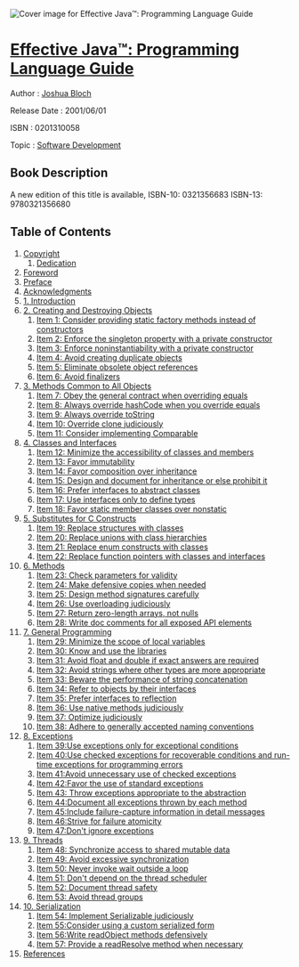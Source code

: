 ![Cover image for Effective Java™: Programming Language Guide](https://imgdetail.ebookreading.net/cover/cover/software_development/EB0201310058.jpg)

[Effective Java™: Programming Language Guide](https://ebookreading.net/view/book/Effective+Java%E2%84%A2%3A+Programming+Language+Guide-EB0201310058_1.html "Effective Java™: Programming Language Guide")
====================================================================================================================

Author : [Joshua Bloch](https://ebookreading.net/search/author/Joshua+Bloch)

Release Date : 2001/06/01

ISBN : 0201310058

Topic : [Software Development](https://ebookreading.net/search/category/software-development)

Book Description
-----------------

A new edition of this title is available, ISBN-10: 0321356683 ISBN-13: 9780321356680
              
Table of Contents
-----------------

1. [Copyright](https://ebookreading.net/view/book/Effective+Java%E2%84%A2%3A+Programming+Language+Guide-EB0201310058_1.html)
    1. [Dedication](https://ebookreading.net/view/book/Effective+Java%E2%84%A2%3A+Programming+Language+Guide-EB0201310058_1.html#d1e467)
1. [Foreword](https://ebookreading.net/view/book/Effective+Java%E2%84%A2%3A+Programming+Language+Guide-EB0201310058_2.html)
1. [Preface](https://ebookreading.net/view/book/Effective+Java%E2%84%A2%3A+Programming+Language+Guide-EB0201310058_3.html)
1. [Acknowledgments](https://ebookreading.net/view/book/Effective+Java%E2%84%A2%3A+Programming+Language+Guide-EB0201310058_4.html)
1. [1. Introduction](https://ebookreading.net/view/book/Effective+Java%E2%84%A2%3A+Programming+Language+Guide-EB0201310058_5.html)
1. [2. Creating and Destroying Objects](https://ebookreading.net/view/book/Effective+Java%E2%84%A2%3A+Programming+Language+Guide-EB0201310058_6.html)
    1. [Item 1: Consider providing static factory methods instead of constructors](https://ebookreading.net/view/book/Effective+Java%E2%84%A2%3A+Programming+Language+Guide-EB0201310058_6.html#ch02lev1sec1)
    1. [Item 2: Enforce the singleton property with a private constructor](https://ebookreading.net/view/book/Effective+Java%E2%84%A2%3A+Programming+Language+Guide-EB0201310058_6.html#ch02lev1sec2)
    1. [Item 3: Enforce noninstantiability with a private constructor](https://ebookreading.net/view/book/Effective+Java%E2%84%A2%3A+Programming+Language+Guide-EB0201310058_6.html#ch02lev1sec3)
    1. [Item 4: Avoid creating duplicate objects](https://ebookreading.net/view/book/Effective+Java%E2%84%A2%3A+Programming+Language+Guide-EB0201310058_6.html#ch02lev1sec4)
    1. [Item 5: Eliminate obsolete object references](https://ebookreading.net/view/book/Effective+Java%E2%84%A2%3A+Programming+Language+Guide-EB0201310058_6.html#ch02lev1sec5)
    1. [Item 6: Avoid finalizers](https://ebookreading.net/view/book/Effective+Java%E2%84%A2%3A+Programming+Language+Guide-EB0201310058_6.html#ch02lev1sec6)
1. [3. Methods Common to All Objects](https://ebookreading.net/view/book/Effective+Java%E2%84%A2%3A+Programming+Language+Guide-EB0201310058_7.html)
    1. [Item 7: Obey the general contract when overriding equals](https://ebookreading.net/view/book/Effective+Java%E2%84%A2%3A+Programming+Language+Guide-EB0201310058_7.html#ch03lev1sec1)
    1. [Item 8: Always override hashCode when you override equals](https://ebookreading.net/view/book/Effective+Java%E2%84%A2%3A+Programming+Language+Guide-EB0201310058_7.html#ch03lev1sec2)
    1. [Item 9: Always override toString](https://ebookreading.net/view/book/Effective+Java%E2%84%A2%3A+Programming+Language+Guide-EB0201310058_7.html#ch03lev1sec3)
    1. [Item 10: Override clone judiciously](https://ebookreading.net/view/book/Effective+Java%E2%84%A2%3A+Programming+Language+Guide-EB0201310058_7.html#ch03lev1sec4)
    1. [Item 11: Consider implementing Comparable](https://ebookreading.net/view/book/Effective+Java%E2%84%A2%3A+Programming+Language+Guide-EB0201310058_7.html#ch03lev1sec5)
1. [4. Classes and Interfaces](https://ebookreading.net/view/book/Effective+Java%E2%84%A2%3A+Programming+Language+Guide-EB0201310058_8.html)
    1. [Item 12: Minimize the accessibility of classes and members](https://ebookreading.net/view/book/Effective+Java%E2%84%A2%3A+Programming+Language+Guide-EB0201310058_8.html#ch04lev1sec1)
    1. [Item 13: Favor immutability](https://ebookreading.net/view/book/Effective+Java%E2%84%A2%3A+Programming+Language+Guide-EB0201310058_8.html#ch04lev1sec2)
    1. [Item 14: Favor composition over inheritance](https://ebookreading.net/view/book/Effective+Java%E2%84%A2%3A+Programming+Language+Guide-EB0201310058_8.html#ch04lev1sec3)
    1. [Item 15: Design and document for inheritance or else prohibit it](https://ebookreading.net/view/book/Effective+Java%E2%84%A2%3A+Programming+Language+Guide-EB0201310058_8.html#ch04lev1sec4)
    1. [Item 16: Prefer interfaces to abstract classes](https://ebookreading.net/view/book/Effective+Java%E2%84%A2%3A+Programming+Language+Guide-EB0201310058_8.html#ch04lev1sec5)
    1. [Item 17: Use interfaces only to define types](https://ebookreading.net/view/book/Effective+Java%E2%84%A2%3A+Programming+Language+Guide-EB0201310058_8.html#ch04lev1sec6)
    1. [Item 18: Favor static member classes over nonstatic](https://ebookreading.net/view/book/Effective+Java%E2%84%A2%3A+Programming+Language+Guide-EB0201310058_8.html#ch04lev1sec7)
1. [5. Substitutes for C Constructs](https://ebookreading.net/view/book/Effective+Java%E2%84%A2%3A+Programming+Language+Guide-EB0201310058_9.html)
    1. [Item 19: Replace structures with classes](https://ebookreading.net/view/book/Effective+Java%E2%84%A2%3A+Programming+Language+Guide-EB0201310058_9.html#ch05lev1sec1)
    1. [Item 20: Replace unions with class hierarchies](https://ebookreading.net/view/book/Effective+Java%E2%84%A2%3A+Programming+Language+Guide-EB0201310058_9.html#ch05lev1sec2)
    1. [Item 21: Replace enum constructs with classes](https://ebookreading.net/view/book/Effective+Java%E2%84%A2%3A+Programming+Language+Guide-EB0201310058_9.html#ch05lev1sec3)
    1. [Item 22: Replace function pointers with classes and interfaces](https://ebookreading.net/view/book/Effective+Java%E2%84%A2%3A+Programming+Language+Guide-EB0201310058_9.html#ch05lev1sec4)
1. [6. Methods](https://ebookreading.net/view/book/Effective+Java%E2%84%A2%3A+Programming+Language+Guide-EB0201310058_10.html)
    1. [Item 23: Check parameters for validity](https://ebookreading.net/view/book/Effective+Java%E2%84%A2%3A+Programming+Language+Guide-EB0201310058_10.html#ch06lev1sec1)
    1. [Item 24: Make defensive copies when needed](https://ebookreading.net/view/book/Effective+Java%E2%84%A2%3A+Programming+Language+Guide-EB0201310058_10.html#ch06lev1sec2)
    1. [Item 25: Design method signatures carefully](https://ebookreading.net/view/book/Effective+Java%E2%84%A2%3A+Programming+Language+Guide-EB0201310058_10.html#ch06lev1sec3)
    1. [Item 26: Use overloading judiciously](https://ebookreading.net/view/book/Effective+Java%E2%84%A2%3A+Programming+Language+Guide-EB0201310058_10.html#ch06lev1sec4)
    1. [Item 27: Return zero-length arrays, not nulls](https://ebookreading.net/view/book/Effective+Java%E2%84%A2%3A+Programming+Language+Guide-EB0201310058_10.html#ch06lev1sec5)
    1. [Item 28: Write doc comments for all exposed API elements](https://ebookreading.net/view/book/Effective+Java%E2%84%A2%3A+Programming+Language+Guide-EB0201310058_10.html#ch06lev1sec6)
1. [7. General Programming](https://ebookreading.net/view/book/Effective+Java%E2%84%A2%3A+Programming+Language+Guide-EB0201310058_11.html)
    1. [Item 29: Minimize the scope of local variables](https://ebookreading.net/view/book/Effective+Java%E2%84%A2%3A+Programming+Language+Guide-EB0201310058_11.html#ch07lev1sec1)
    1. [Item 30: Know and use the libraries](https://ebookreading.net/view/book/Effective+Java%E2%84%A2%3A+Programming+Language+Guide-EB0201310058_11.html#ch07lev1sec2)
    1. [Item 31: Avoid float and double if exact answers are required](https://ebookreading.net/view/book/Effective+Java%E2%84%A2%3A+Programming+Language+Guide-EB0201310058_11.html#ch07lev1sec3)
    1. [Item 32: Avoid strings where other types are more appropriate](https://ebookreading.net/view/book/Effective+Java%E2%84%A2%3A+Programming+Language+Guide-EB0201310058_11.html#ch07lev1sec4)
    1. [Item 33: Beware the performance of string concatenation](https://ebookreading.net/view/book/Effective+Java%E2%84%A2%3A+Programming+Language+Guide-EB0201310058_11.html#ch07lev1sec5)
    1. [Item 34: Refer to objects by their interfaces](https://ebookreading.net/view/book/Effective+Java%E2%84%A2%3A+Programming+Language+Guide-EB0201310058_11.html#ch07lev1sec6)
    1. [Item 35: Prefer interfaces to reflection](https://ebookreading.net/view/book/Effective+Java%E2%84%A2%3A+Programming+Language+Guide-EB0201310058_11.html#ch07lev1sec7)
    1. [Item 36: Use native methods judiciously](https://ebookreading.net/view/book/Effective+Java%E2%84%A2%3A+Programming+Language+Guide-EB0201310058_11.html#ch07lev1sec8)
    1. [Item 37: Optimize judiciously](https://ebookreading.net/view/book/Effective+Java%E2%84%A2%3A+Programming+Language+Guide-EB0201310058_11.html#ch07lev1sec9)
    1. [Item 38: Adhere to generally accepted naming conventions](https://ebookreading.net/view/book/Effective+Java%E2%84%A2%3A+Programming+Language+Guide-EB0201310058_11.html#ch07lev1sec10)
1. [8. Exceptions](https://ebookreading.net/view/book/Effective+Java%E2%84%A2%3A+Programming+Language+Guide-EB0201310058_12.html)
    1. [Item 39:Use exceptions only for exceptional conditions](https://ebookreading.net/view/book/Effective+Java%E2%84%A2%3A+Programming+Language+Guide-EB0201310058_12.html#ch08lev1sec1)
    1. [Item 40:Use checked exceptions for recoverable conditions and run-time exceptions for programming errors](https://ebookreading.net/view/book/Effective+Java%E2%84%A2%3A+Programming+Language+Guide-EB0201310058_12.html#ch08lev1sec2)
    1. [Item 41:Avoid unnecessary use of checked exceptions](https://ebookreading.net/view/book/Effective+Java%E2%84%A2%3A+Programming+Language+Guide-EB0201310058_12.html#ch08lev1sec3)
    1. [Item 42:Favor the use of standard exceptions](https://ebookreading.net/view/book/Effective+Java%E2%84%A2%3A+Programming+Language+Guide-EB0201310058_12.html#ch08lev1sec4)
    1. [Item 43: Throw exceptions appropriate to the abstraction](https://ebookreading.net/view/book/Effective+Java%E2%84%A2%3A+Programming+Language+Guide-EB0201310058_12.html#ch08lev1sec5)
    1. [Item 44:Document all exceptions thrown by each method](https://ebookreading.net/view/book/Effective+Java%E2%84%A2%3A+Programming+Language+Guide-EB0201310058_12.html#ch08lev1sec6)
    1. [Item 45:Include failure-capture information in detail messages](https://ebookreading.net/view/book/Effective+Java%E2%84%A2%3A+Programming+Language+Guide-EB0201310058_12.html#ch08lev1sec7)
    1. [Item 46:Strive for failure atomicity](https://ebookreading.net/view/book/Effective+Java%E2%84%A2%3A+Programming+Language+Guide-EB0201310058_12.html#ch08lev1sec8)
    1. [Item 47:Don&#39;t ignore exceptions](https://ebookreading.net/view/book/Effective+Java%E2%84%A2%3A+Programming+Language+Guide-EB0201310058_12.html#ch08lev1sec9)
1. [9. Threads](https://ebookreading.net/view/book/Effective+Java%E2%84%A2%3A+Programming+Language+Guide-EB0201310058_13.html)
    1. [Item 48: Synchronize access to shared mutable data](https://ebookreading.net/view/book/Effective+Java%E2%84%A2%3A+Programming+Language+Guide-EB0201310058_13.html#ch09lev1sec1)
    1. [Item 49: Avoid excessive synchronization](https://ebookreading.net/view/book/Effective+Java%E2%84%A2%3A+Programming+Language+Guide-EB0201310058_13.html#ch09lev1sec2)
    1. [Item 50: Never invoke wait outside a loop](https://ebookreading.net/view/book/Effective+Java%E2%84%A2%3A+Programming+Language+Guide-EB0201310058_13.html#ch09lev1sec3)
    1. [Item 51: Don&#39;t depend on the thread scheduler](https://ebookreading.net/view/book/Effective+Java%E2%84%A2%3A+Programming+Language+Guide-EB0201310058_13.html#ch09lev1sec4)
    1. [Item 52: Document thread safety](https://ebookreading.net/view/book/Effective+Java%E2%84%A2%3A+Programming+Language+Guide-EB0201310058_13.html#ch09lev1sec5)
    1. [Item 53: Avoid thread groups](https://ebookreading.net/view/book/Effective+Java%E2%84%A2%3A+Programming+Language+Guide-EB0201310058_13.html#ch09lev1sec6)
1. [10. Serialization](https://ebookreading.net/view/book/Effective+Java%E2%84%A2%3A+Programming+Language+Guide-EB0201310058_14.html)
    1. [Item 54: Implement Serializable judiciously](https://ebookreading.net/view/book/Effective+Java%E2%84%A2%3A+Programming+Language+Guide-EB0201310058_14.html#ch10lev1sec1)
    1. [Item 55:Consider using a custom serialized form](https://ebookreading.net/view/book/Effective+Java%E2%84%A2%3A+Programming+Language+Guide-EB0201310058_14.html#ch10lev1sec2)
    1. [Item 56:Write readObject methods defensively](https://ebookreading.net/view/book/Effective+Java%E2%84%A2%3A+Programming+Language+Guide-EB0201310058_14.html#ch10lev1sec3)
    1. [Item 57: Provide a readResolve method when necessary](https://ebookreading.net/view/book/Effective+Java%E2%84%A2%3A+Programming+Language+Guide-EB0201310058_14.html#ch10lev1sec4)
1. [References](https://ebookreading.net/view/book/Effective+Java%E2%84%A2%3A+Programming+Language+Guide-EB0201310058_15.html)
